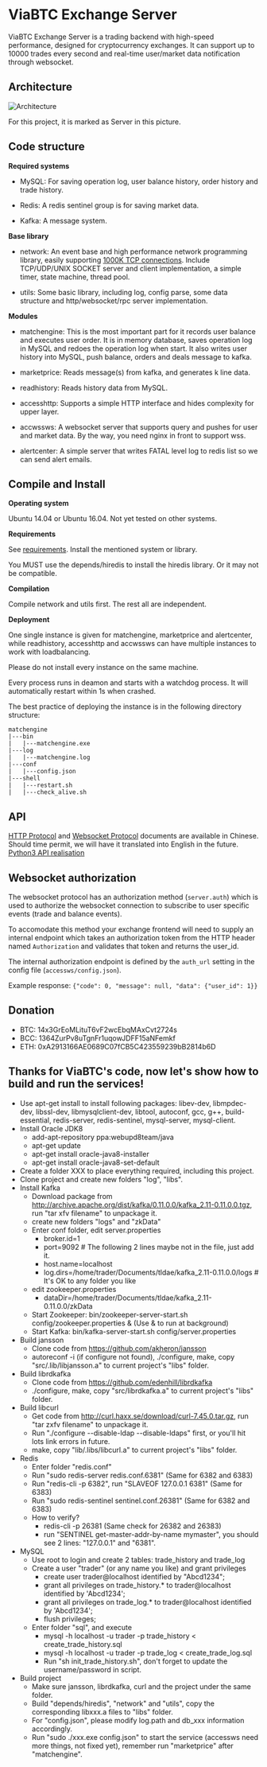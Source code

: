 # ViaBTC Exchange Server

ViaBTC Exchange Server is a trading backend with high-speed performance, designed for cryptocurrency exchanges. It can support up to 10000 trades every second and real-time user/market data notification through websocket.

## Architecture

![Architecture](https://user-images.githubusercontent.com/1209350/32476113-5ffc622a-c3b0-11e7-9755-924f17bcc167.jpeg)

For this project, it is marked as Server in this picture.

## Code structure

**Required systems**

* MySQL: For saving operation log, user balance history, order history and trade history.

* Redis: A redis sentinel group is for saving market data.

* Kafka: A message system.

**Base library**

* network: An event base and high performance network programming library, easily supporting [1000K TCP connections](http://www.kegel.com/c10k.html). Include TCP/UDP/UNIX SOCKET server and client implementation, a simple timer, state machine, thread pool. 

* utils: Some basic library, including log, config parse, some data structure and http/websocket/rpc server implementation.

**Modules**

* matchengine: This is the most important part for it records user balance and executes user order. It is in memory database, saves operation log in MySQL and redoes the operation log when start. It also writes user history into MySQL, push balance, orders and deals message to kafka.

* marketprice: Reads message(s) from kafka, and generates k line data.

* readhistory: Reads history data from MySQL.

* accesshttp: Supports a simple HTTP interface and hides complexity for upper layer.

* accwssws: A websocket server that supports query and pushes for user and market data. By the way, you need nginx in front to support wss.

* alertcenter: A simple server that writes FATAL level log to redis list so we can send alert emails.

## Compile and Install

**Operating system**

Ubuntu 14.04 or Ubuntu 16.04. Not yet tested on other systems.

**Requirements**

See [requirements](https://github.com/viabtc/viabtc_exchange_server/wiki/requirements). Install the mentioned system or library.

You MUST use the depends/hiredis to install the hiredis library. Or it may not be compatible.

**Compilation**

Compile network and utils first. The rest all are independent.

**Deployment**

One single instance is given for matchengine, marketprice and alertcenter, while readhistory, accesshttp and accwssws can have multiple instances to work with loadbalancing.

Please do not install every instance on the same machine.

Every process runs in deamon and starts with a watchdog process. It will automatically restart within 1s when crashed.

The best practice of deploying the instance is in the following directory structure:

```
matchengine
|---bin
|   |---matchengine.exe
|---log
|   |---matchengine.log
|---conf
|   |---config.json
|---shell
|   |---restart.sh
|   |---check_alive.sh
```

## API

[HTTP Protocol](https://github.com/viabtc/viabtc_exchange_server/wiki/HTTP-Protocol) and [Websocket Protocol](https://github.com/viabtc/viabtc_exchange_server/wiki/WebSocket-Protocol) documents are available in Chinese. Should time permit, we will have it translated into English in the future.</br>
[Python3 API realisation](https://github.com/grumpydevelop/viabtc_exchange_server_tools/blob/master/api/api_exchange.py)


## Websocket authorization

The websocket protocol has an authorization method (`server.auth`) which is used to authorize the websocket connection to subscribe to user specific events (trade and balance events).

To accomodate this method your exchange frontend will need to supply an internal endpoint which takes an authorization token from the HTTP header named `Authorization` and validates that token and returns the user_id.

The internal authorization endpoint is defined by the `auth_url` setting in the config file (`accessws/config.json`).

Example response: `{"code": 0, "message": null, "data": {"user_id": 1}}`

## Donation

* BTC: 14x3GrEoMLituT6vF2wcEbqMAxCvt2724s
* BCC: 1364ZurPv8uTgnFr1uqowJDFF15aNFemkf
* ETH: 0xA2913166AE0689C07fCB5C423559239bB2814b6D

## Thanks for ViaBTC's code, now let's show how to build and run the services!

* Use apt-get install to install following packages: libev-dev, libmpdec-dev, libssl-dev, libmysqlclient-dev, libtool, autoconf, gcc, g++, build-essential, redis-server, redis-sentinel, mysql-server, mysql-client.
* Install Oracle JDK8
  * add-apt-repository ppa:webupd8team/java
  * apt-get update
  * apt-get install oracle-java8-installer
  * apt-get install oracle-java8-set-default
* Create a folder XXX to place everything required, including this project.
* Clone project and create new folders "log", "libs".
* Install Kafka
  * Download package from http://archive.apache.org/dist/kafka/0.11.0.0/kafka_2.11-0.11.0.0.tgz, run "tar xfv filename" to unpackage it.
  * create new folders "logs" and "zkData"
  * Enter conf folder, edit server.properties
    * broker.id=1
    * port=9092 # The following 2 lines maybe not in the file, just add it.
    * host.name=localhost
    * log.dirs=/home/trader/Documents/tldae/kafka_2.11-0.11.0.0/logs # It's OK to any folder you like
  * edit zookeeper.properties
    * dataDir=/home/trader/Documents/tldae/kafka_2.11-0.11.0.0/zkData
  * Start Zookeeper: bin/zookeeper-server-start.sh config/zookeeper.properties & (Use & to run at background)
  * Start Kafka: bin/kafka-server-start.sh config/server.properties
* Build jansson
  * Clone code from https://github.com/akheron/jansson
  * autoreconf -i (if configure not found), ./configure, make, copy "src/.lib/libjansson.a" to current project's "libs" folder.
* Build librdkafka
  * Clone code from https://github.com/edenhill/librdkafka
  * ./configure, make, copy "src/librdkafka.a" to current project's "libs" folder.
* Build libcurl
  * Get code from http://curl.haxx.se/download/curl-7.45.0.tar.gz, run "tar zxfv filename" to unpackage it.
  * Run "./configure --disable-ldap --disable-ldaps" first, or you'll hit lots link errors in future.
  * make, copy "lib/.libs/libcurl.a" to current project's "libs" folder.
* Redis
  * Enter folder "redis.conf"
  * Run "sudo redis-server redis.conf.6381" (Same for 6382 and 6383)
  * Run "redis-cli -p 6382", run "SLAVEOF 127.0.0.1 6381" (Same for 6383)
  * Run "sudo redis-sentinel sentinel.conf.26381" (Same for 6382 and 6383)
  * How to verify?
    * redis-cli -p 26381 (Same check for 26382 and 26383)
    * run "SENTINEL get-master-addr-by-name mymaster", you should see 2 lines: "127.0.0.1" and "6381".
* MySQL
  * Use root to login and create 2 tables: trade_history and trade_log
  * Create a user "trader" (or any name you like) and grant privileges
    * create user trader@localhost identified by "Abcd1234";
    * grant all privileges on trade_history.* to trader@localhost identified by 'Abcd1234';
    * grant all privileges on trade_log.* to trader@localhost identified by 'Abcd1234';
    * flush privileges;
  * Enter folder "sql", and execute
    * mysql -h localhost -u trader -p trade_history < create_trade_history.sql
    * mysql -h localhost -u trader -p trade_log < create_trade_log.sql
    * Run "sh init_trade_history.sh", don't forget to update the username/password in script.
* Build project
  * Make sure jansson, librdkafka, curl and the project under the same folder.
  * Build "depends/hiredis", "network" and "utils", copy the corresponding libxxx.a files to "libs" folder.
  * For "config.json", please modify log.path and db_xxx information accordingly.
  * Run "sudo ./xxx.exe config.json" to start the service (accessws need more things, not fixed yet), remember run "marketprice" after "matchengine".

